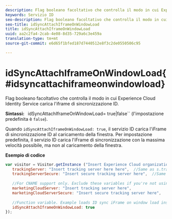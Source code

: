 ```yaml
---
description: Flag booleano facoltativo che controlla il modo in cui Experience Cloud Identity Service carica l'iframe di sincronizzazione ID.
keywords: Servizio ID
seo-description: Flag booleano facoltativo che controlla il modo in cui Experience Cloud Identity Service carica l'iframe di sincronizzazione ID.
seo-title: idSyncAttachIframeOnWindowLoad
title: idSyncAttachIframeOnWindowLoad
uuid: aa2c2fa4-2cab-4e08-8d35-729a6c3e459a
translation-type: tm+mt
source-git-commit: e6d65f1bfed187d7440512e8f3c2de0550506c95

---
```



# idSyncAttachIframeOnWindowLoad{#idsyncattachiframeonwindowload}

Flag booleano facoltativo che controlla il modo in cui Experience Cloud Identity Service carica l'iframe di sincronizzazione ID.

**Sintassi:** ` `idSyncAttachIframeOnWindowLoad= true|false`` (l'impostazione predefinita è `false`).

Quando `idSyncAttachIframeOnWindowLoad: true`, il servizio ID carica l'iFrame di sincronizzazione ID al caricamento della finestra. Per impostazione predefinita, il servizio ID carica l'iFrame di sincronizzazione con la massima velocità possibile, ma non al caricamento della finestra.

**Esempio di codice**

```js
var visitor = Visitor.getInstance ("Insert Experience Cloud organization ID here",{ 
   trackingServer: "Insert tracking server here here",  //Same as s.trackingServer 
   trackingServerSecure: "Insert secure tracking server here",  //Same as s.trackingServerSecure 
 
   //For CNAME support only. Exclude these variables if you're not using CNAME 
   marketingCloudServer: "Insert tracking server here", 
   marketingCloudServerSecure: "Insert secure tracking server here", 
 
   //Function variable. Example loads ID sync iFrame on window load instad of ASAP. 
   idSyncAttachIframeOnWindowLoad: true 
});
```

